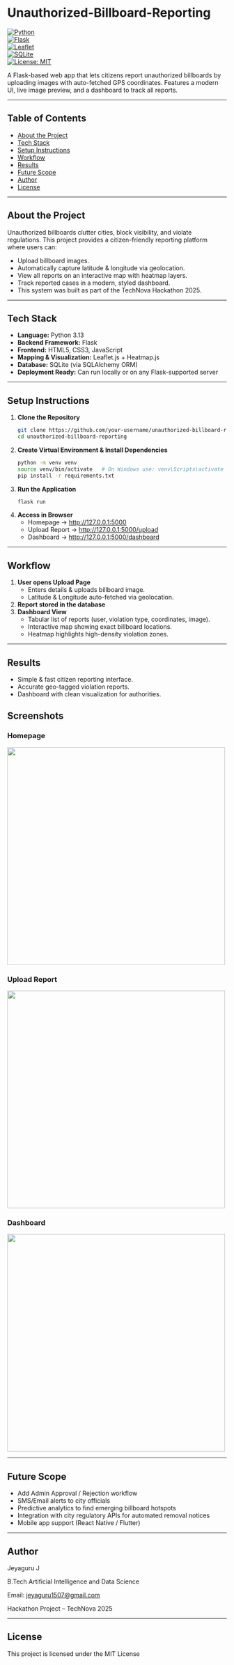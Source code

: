 # Unauthorized-Billboard-Reporting

[![Python](https://img.shields.io/badge/Python-3.13-blue)](https://www.python.org/)  
[![Flask](https://img.shields.io/badge/Flask-Framework-black)](https://flask.palletsprojects.com/)  
[![Leaflet](https://img.shields.io/badge/Leaflet-Maps-brightgreen)](https://leafletjs.com/)  
[![SQLite](https://img.shields.io/badge/Database-SQLite-lightgrey)](https://www.sqlite.org/)  
[![License: MIT](https://img.shields.io/badge/License-MIT-yellow.svg)](LICENSE)  

A Flask-based web app that lets citizens report unauthorized billboards by uploading images with auto-fetched GPS coordinates. Features a modern UI, live image preview, and a dashboard to track all reports.

---

## Table of Contents
- [About the Project](#about-the-project)
- [Tech Stack](#tech-stack)
- [Setup Instructions](#setup-instructions)
- [Workflow](#workflow)
- [Results](#results)
- [Future Scope](#future-scope)
- [Author](#author)
- [License](#license)

---

## About the Project

Unauthorized billboards clutter cities, block visibility, and violate regulations. This project provides a citizen-friendly reporting platform where users can:
- Upload billboard images.
- Automatically capture latitude & longitude via geolocation.
- View all reports on an interactive map with heatmap layers.
- Track reported cases in a modern, styled dashboard.
- This system was built as part of the TechNova Hackathon 2025.

---

## Tech Stack

- **Language:** Python 3.13
- **Backend Framework:** Flask
- **Frontend:** HTML5, CSS3, JavaScript
- **Mapping & Visualization:** Leaflet.js + Heatmap.js
- **Database:** SQLite (via SQLAlchemy ORM)
- **Deployment Ready:** Can run locally or on any Flask-supported server

---

## Setup Instructions

1. **Clone the Repository**
   ```bash
   git clone https://github.com/your-username/unauthorized-billboard-reporting.git
   cd unauthorized-billboard-reporting

2. **Create Virtual Environment & Install Dependencies**
   ```bash
   python -m venv venv
   source venv/bin/activate   # On Windows use: venv\Scripts\activate
   pip install -r requirements.txt

3. **Run the Application**
   ```bash
   flask run

4. **Access in Browser**
   - Homepage → http://127.0.0.1:5000
   - Upload Report → http://127.0.0.1:5000/upload
   - Dashboard → http://127.0.0.1:5000/dashboard

---

## Workflow

1. **User opens Upload Page**
   - Enters details & uploads billboard image.
   - Latitude & Longitude auto-fetched via geolocation.
2. **Report stored in the database**
3. **Dashboard View**
   - Tabular list of reports (user, violation type, coordinates, image).
   - Interactive map showing exact billboard locations.
   - Heatmap highlights high-density violation zones.

---

## Results

- Simple & fast citizen reporting interface.
- Accurate geo-tagged violation reports.
- Dashboard with clean visualization for authorities.

## Screenshots

### Homepage
<img src="https://github.com/user-attachments/assets/34f66ef9-7746-49ba-91f6-4d5d74be6ea0" width="500" />

### Upload Report
<img src="https://github.com/user-attachments/assets/027d5d70-fac4-4d9c-9e37-a1f5c6fa2270" width="500" />

### Dashboard
<img src="https://github.com/user-attachments/assets/81268b0c-398c-4745-b831-96f42d54f8ef" width="500" />

---

## Future Scope

- Add Admin Approval / Rejection workflow
- SMS/Email alerts to city officials
- Predictive analytics to find emerging billboard hotspots
- Integration with city regulatory APIs for automated removal notices
- Mobile app support (React Native / Flutter)

---

## Author

Jeyaguru J

B.Tech Artificial Intelligence and Data Science

Email: jeyaguru1507@gmail.com

Hackathon Project – TechNova 2025

---

## License

This project is licensed under the MIT License
